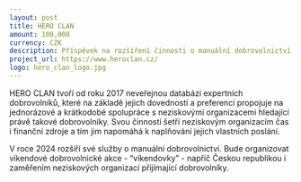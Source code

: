 ```yaml
---
layout: post
title: HERO CLAN
amount: 100,000
currency: CZK
description: Příspěvek na rozšíření činnosti o manuální dobrovolnictví, tzv. “víkendovky”.
project_url: https://www.heroclan.cz/
logo: hero_clan_logo.jpg
---
```

HERO CLAN tvoří od roku 2017 neveřejnou databázi expertních dobrovolníků, které na základě jejich dovedností a preferencí propojuje na jednorázové a krátkodobé spolupráce s neziskovými organizacemi hledající právě takové dobrovolníky. Svou činností šetří neziskovým organizacím čas i finanční zdroje a tím jim napomáhá k naplňování jejich vlastních poslání.

V roce 2024 rozšíří své služby o manuální dobrovolnictví. Bude organizovat víkendové dobrovolnické akce - “víkendovky” - napříč Českou republikou i zaměřením neziskových organizací přijímající dobrovolníky.

